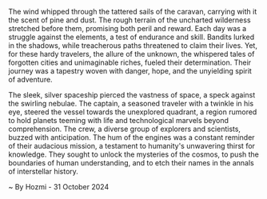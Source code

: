 
The wind whipped through the tattered sails of the caravan, carrying with it the scent of pine and dust. The rough terrain of the uncharted wilderness stretched before them, promising both peril and reward. Each day was a struggle against the elements, a test of endurance and skill. Bandits lurked in the shadows, while treacherous paths threatened to claim their lives. Yet, for these hardy travelers, the allure of the unknown, the whispered tales of forgotten cities and unimaginable riches, fueled their determination. Their journey was a tapestry woven with danger, hope, and the unyielding spirit of adventure.

The sleek, silver spaceship pierced the vastness of space, a speck against the swirling nebulae. The captain, a seasoned traveler with a twinkle in his eye, steered the vessel towards the unexplored quadrant, a region rumored to hold planets teeming with life and technological marvels beyond comprehension. The crew, a diverse group of explorers and scientists, buzzed with anticipation. The hum of the engines was a constant reminder of their audacious mission, a testament to humanity's unwavering thirst for knowledge. They sought to unlock the mysteries of the cosmos, to push the boundaries of human understanding, and to etch their names in the annals of interstellar history. 

~ By Hozmi - 31 October 2024
